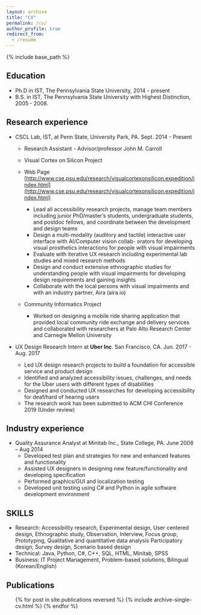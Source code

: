 ```yaml
---
layout: archive
title: "CV"
permalink: /cv/
author_profile: true
redirect_from:
  - /resume
---
```


{% include base_path %}

## Education
* Ph.D in IST, The Pennsylvania State University, 2014 - present
* B.S. in IST, The Pennsylvania State University with Highest Distinction, 2005 - 2008.

## Research experience

* CSCL Lab, IST, at Penn State, University Park, PA. Sept. 2014 - Present
  * Research Assistant - Advisor/professor John M. Carroll
  * Visual Cortex on Silicon Project
  * Web Page [http://www.cse.psu.edu/research/visualcortexonsilicon.expedition/index.html](http://www.cse.psu.edu/research/visualcortexonsilicon.expedition/index.html)
  
     * Lead all accessibility research projects, manage team members including junior PhD/master’s students,
undergraduate students, and postdoc fellows, and coordinate between the development and design teams
     * Design a multi-modality (auditory and tactile) interactive user interface with AI/Computer vision collab-
orators for developing visual prosthetics interactions for people with visual impairments
     * Evaluate with iterative UX research including experimental lab studies and mixed research methods
     * Design and conduct extensive ethnographic studies for understanding people with visual impairments for
developing design requirements and gaining insights
     * Collaborate with the local persons with visual impairments and with an industry partner, Aira (aira.io)

  * Community Informatics Project
    * Worked on designing a mobile ride sharing application that provided local community ride exchange and delivery services and collaborated with researchers at Palo Alto Research Center and Carnegie Mellon University

* UX Design Research Intern at **Uber Inc**. San Francisco, CA. Jun. 2017 - Aug. 2017
  * Led UX design research projects to build a foundation for accessible service and product design
  * Identified and analyzed accessibility issues, challenges, and needs for the Uber users with different types
of disabilities
  * Designed and conducted UX researches for developing accessibility for deaf/hard of hearing users
  * The research work has been submitted to ACM CHI Conference 2019 (Under review)

## Industry experience
* Quality Assurance Analyst at Minitab Inc., State College, PA. June 2008 – Aug 2014
  * Developed test plan and strategies for new and enhanced features and functionality
  * Assisted UX designers in designing new feature/functionality and developing specification
  * Performed graphics/GUI and localization testing
  * Developed unit testing using C# and Python in agile software development environment
  
## SKILLS
 * Research: Accessibility research, Experimental design, User centered design, Ethnographic study,
	Observation, Interview, Focus group, Prototyping, Qualitative and quantitative data analysis
	Participatory design, Survey design, Scenario based design
 * Technical: Java, Python, C#, C++, SQL, HTML, Minitab, SPSS
 * Business: IT Project Management, Problem-based solutions, Bilingual (Korean/English)

## Publications
  <ul>{% for post in site.publications reversed %}
    {% include archive-single-cv.html %}
  {% endfor %}</ul>
